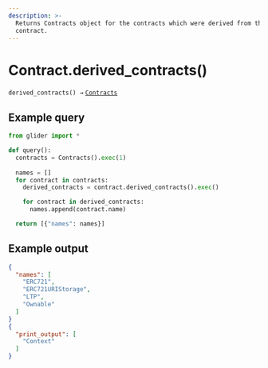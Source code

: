 ```yaml
---
description: >-
  Returns Contracts object for the contracts which were derived from the
  contract.
---
```


# Contract.derived\_contracts()

`derived_contracts() →` [`Contracts`](../contracts/)

## Example query

```python
from glider import *

def query():
  contracts = Contracts().exec(1)
  
  names = []
  for contract in contracts:
    derived_contracts = contract.derived_contracts().exec()

    for contract in derived_contracts:
      names.append(contract.name)

  return [{"names": names}]
```

## Example output

```json
{
  "names": [
    "ERC721",
    "ERC721URIStorage",
    "LTP",
    "Ownable"
  ]
}
{
  "print_output": [
    "Context"
  ]
}
```
